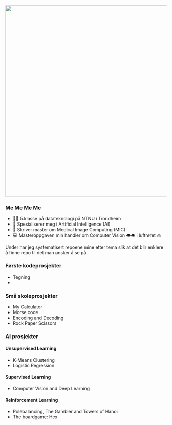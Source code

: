 <div id="header" align="left">
  <img src="https://img.wattpad.com/049070e47ae58138ed38aaae63faf9fda091f6bb/68747470733a2f2f73332e616d617a6f6e6177732e636f6d2f776174747061642d6d656469612d736572766963652f53746f7279496d6167652f7a7652586361307a4b414e394c773d3d2d3936313334383134322e313634396364346138306663326364313433363130353230363435362e676966" width="600"/>
</div>

### Me Me Me Me

- 👩‍🎓 5.klasse på datateknologi på NTNU i Trondheim
- 🧠 Spesialiserer meg i Artificial Intelligence (AI)
- 🩻 Skriver master om Medical Image Computing (MIC)
- 💻 Masteroppgaven min handler om Computer Vision 👁️👁️ i luftrøret 🫁

Under har jeg systematisert repoene mine etter tema slik at det blir enklere å finne repo til det man ønsker å se på.

### Første kodeprosjekter
- Tegning
- 

### Små skoleprosjekter
- My Calculator
- Morse code
- Encoding and Decoding
- Rock Paper Scissors

### AI prosjekter 

#### Unsupervised Learning
- K-Means Clustering
- Logistic Regression

#### Supervised Learning
- Computer Vision and Deep Learning

#### Reinforcement Learning
- Polebalancing, The Gambler and Towers of Hanoi
- The boardgame: Hex
